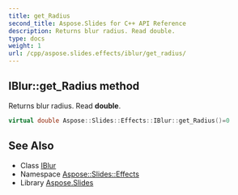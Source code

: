 ```yaml
---
title: get_Radius
second_title: Aspose.Slides for C++ API Reference
description: Returns blur radius. Read double.
type: docs
weight: 1
url: /cpp/aspose.slides.effects/iblur/get_radius/
---
```

## IBlur::get_Radius method


Returns blur radius. Read **double**.

```cpp
virtual double Aspose::Slides::Effects::IBlur::get_Radius()=0
```

## See Also

* Class [IBlur](../)
* Namespace [Aspose::Slides::Effects](../../)
* Library [Aspose.Slides](../../../)
